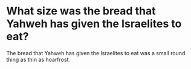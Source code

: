 # What size was the bread that Yahweh has given the Israelites to eat?

The bread that Yahweh has given the Israelites to eat was a small round thing as thin as hoarfrost.
